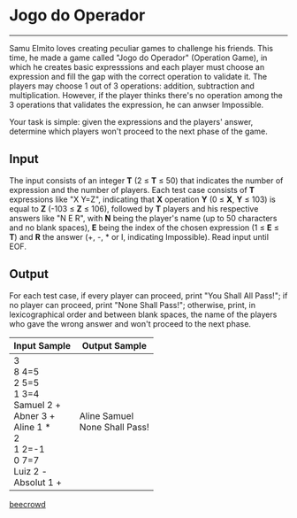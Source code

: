 # Jogo do Operador

---

Samu Elmito loves creating peculiar games to challenge his friends. This time, he made a game called "Jogo do Operador" (Operation Game), in which he creates basic expresssions and each player must choose an expression and fill the gap with the correct operation to validate it. The players may choose 1 out of 3 operations: addition, subtraction and multiplication. However, if the player thinks there's no operation among the 3 operations that validates the expression, he can anwser Impossible.

Your task is simple: given the expressions and the players' answer, determine which players won't proceed to the next phase of the game.

## Input

The input consists of an integer **T** (2 ≤ **T** ≤ 50) that indicates the number of expression and the number of players. Each test case consists of **T** expressions like "X Y=Z", indicating that **X** operation **Y** (0 ≤ **X**, **Y** ≤ 103) is equal to **Z** (-103 ≤ **Z** ≤ 106), followed by **T** players and his respective answers like "N E R", with **N** being the player's name (up to 50 characters and no blank spaces), **E** being the index of the chosen expression (1 ≤ **E** ≤ **T**) and **R** the answer (+, -, * or I, indicating Impossible). Read input until EOF.

## Output

For each test case, if every player can proceed, print "You Shall All Pass!"; if no player can proceed, print "None Shall Pass!"; otherwise, print, in lexicographical order and between blank spaces, the name of the players who gave the wrong answer and won't proceed to the next phase.

| Input Sample                                                                                                                                  | Output Sample                      |
| --------------------------------------------------------------------------------------------------------------------------------------------- | ---------------------------------- |
| 3<br/> 8 4=5<br/> 2 5=5<br/> 1 3=4<br/> Samuel 2 +<br/> Abner 3 +<br/> Aline 1 *<br/> 2<br/> 1 2=-1<br/> 0 7=7<br/> Luiz 2 -<br/> Absolut 1 + | Aline Samuel<br/> None Shall Pass! |

[beecrowd](https://www.beecrowd.com.br/judge/en/problems/view/2493)
